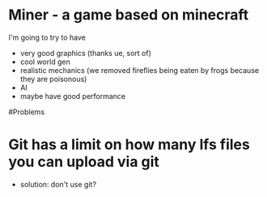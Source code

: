 # Miner - a game based on minecraft
I'm going to try to have 
* very good graphics (thanks ue, sort of)
* cool world gen
* realistic mechanics (we removed fireflies being eaten by frogs because they are poisonous)
* AI
* maybe have good performance

#Problems
# Git has a limit on how many lfs files you can upload via git
* solution: don't use git?
